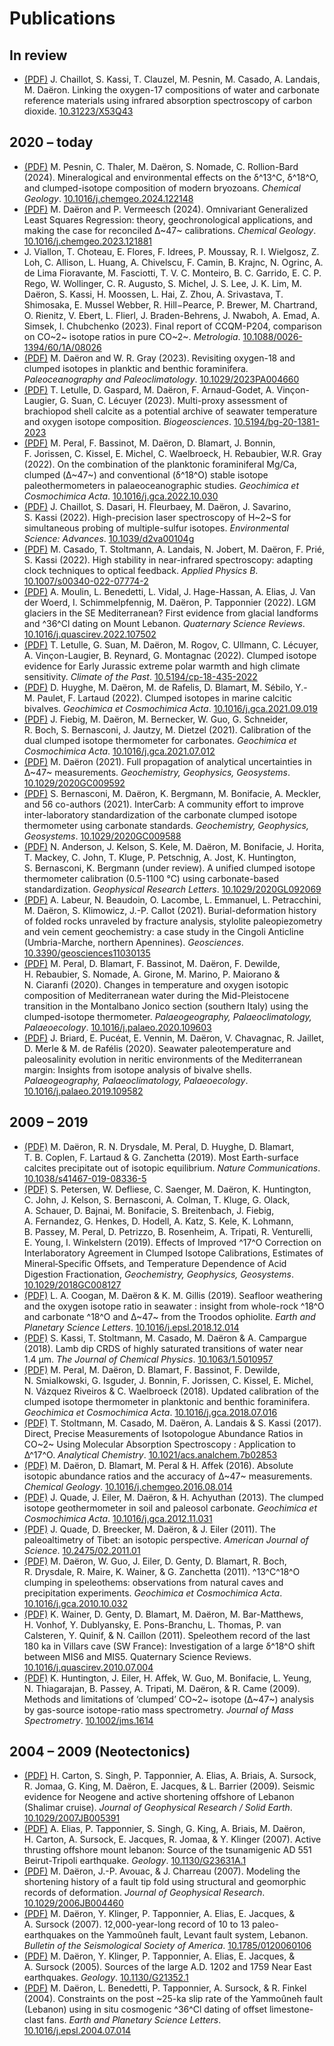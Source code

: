 # Publications

<!--## In preparation-->

## In review

+ [(PDF)](Chaillot-2024-preprint.pdf) J. Chaillot, S. Kassi, T. Clauzel, M. Pesnin, M. Casado, A. Landais, M. Daëron. Linking the oxygen-17 compositions of water and carbonate reference materials using infrared absorption spectroscopy of carbon dioxide. [10.31223/X53Q43](https://doi.org/10.31223/X53Q43)

<!--## In press-->

## 2020 – today

+ [(PDF)](Pesnin-2024.pdf) M. Pesnin, C. Thaler, M. Daëron, S. Nomade, C. Rollion-Bard (2024). Mineralogical and environmental effects on the δ^13^C, δ^18^O, and clumped-isotope composition of modern bryozoans. _Chemical Geology_. [10.1016/j.chemgeo.2024.122148](https://doi.org/10.1016/j.chemgeo.2024.122148)
+ [(PDF)](Daeron-Vermeesch-2024.pdf) M. Daëron and P. Vermeesch (2024). Omnivariant Generalized Least Squares Regression: theory, geochronological applications, and making the case for reconciled Δ~47~ calibrations. _Chemical Geology_. [10.1016/j.chemgeo.2023.121881](https://doi.org/10.1016/j.chemgeo.2023.121881)
+ J. Viallon, T. Choteau, E. Flores, F. Idrees, P. Moussay, R. I. Wielgosz, Z. Loh, C. Allison, L. Huang, A. Chivelscu, F. Camin, B. Krajnc, N. Ogrinc, A. de Lima Fioravante, M. Fasciotti, T. V. C. Monteiro, B. C. Garrido, E. C. P. Rego, W. Wollinger, C. R. Augusto, S. Michel, J. S. Lee, J. K. Lim, M. Daëron, S. Kassi, H. Moossen, L. Hai, Z. Zhou, A. Srivastava, T. Shimosaka, E. Mussel Webber, R. Hill−Pearce, P. Brewer, M. Chartrand, O. Rienitz, V. Ebert, L. Flierl, J. Braden-Behrens, J. Nwaboh, A. Emad, A. Simsek, I. Chubchenko (2023). Final report of CCQM-P204, comparison on CO~2~ isotope ratios in pure CO~2~. _Metrologia_. [10.1088/0026-1394/60/1A/08026](https://doi.org/10.1088/0026-1394/60/1A/08026)
+ [(PDF)](Daeron-Gray-2023.pdf) M. Daëron and W. R. Gray (2023). Revisiting oxygen-18 and clumped isotopes in planktic and benthic foraminifera. _Paleoceanography and Paleoclimatology_. [10.1029/2023PA004660](https://doi.org/10.1029/2023PA004660)
+ [(PDF)](Letulle-2023.pdf) T. Letulle, D. Gaspard, M. Daëron, F. Arnaud-Godet, A. Vinçon-Laugier, G. Suan, C. Lécuyer (2023). Multi-proxy assessment of brachiopod shell calcite as a potential archive of seawater temperature and oxygen isotope composition. _Biogeosciences_. [10.5194/bg-20-1381-2023](https://doi.org/10.5194/bg-20-1381-2023)
+ [(PDF)](Peral-2022.pdf) M. Peral, F. Bassinot, M. Daëron, D. Blamart, J. Bonnin, F. Jorissen, C. Kissel, E. Michel, C. Waelbroeck, H. Rebaubier, W.R. Gray (2022). On the combination of the planktonic foraminiferal Mg/Ca, clumped (Δ~47~) and conventional (δ^18^O) stable isotope paleothermometers in palaeoceanographic studies. _Geochimica et Cosmochimica Acta_. [10.1016/j.gca.2022.10.030](https://doi.org/10.1016/j.gca.2022.10.030)
+ [(PDF)](Chaillot-2022.pdf) J. Chaillot, S. Dasari, H. Fleurbaey, M. Daëron, J. Savarino, S. Kassi (2022). High-precision laser spectroscopy of H~2~S for simultaneous probing of multiple-sulfur isotopes. _Environmental Science: Advances_. [10.1039/d2va00104g](https://doi.org/10.1039/d2va00104g)
+ [(PDF)](Casado-2022.pdf) M. Casado, T. Stoltmann, A. Landais, N. Jobert, M. Daëron, F. Prié, S. Kassi (2022). High stability in near-infrared spectroscopy: adapting clock techniques to optical feedback. _Applied Physics B_. [10.1007/s00340-022-07774-2](https://doi.org/10.1007/s00340-022-07774-2)
+ [(PDF)](Moulin-2022.pdf) A. Moulin, L. Benedetti, L. Vidal, J. Hage-Hassan, A. Elias, J. Van der Woerd, I. Schimmelpfennig, M. Daëron, P. Tapponnier (2022). LGM glaciers in the SE Mediterranean? First evidence from glacial landforms and ^36^Cl dating on Mount Lebanon. _Quaternary Science Reviews_. [10.1016/j.quascirev.2022.107502](https://doi.org/10.1016/j.quascirev.2022.107502)
+ [(PDF)](Letulle-2022.pdf) T. Letulle, G. Suan, M. Daëron, M. Rogov, C. Ullmann, C. Lécuyer, A. Vinçon-Laugier, B. Reynard, G. Montagnac (2022). Clumped isotope evidence for Early Jurassic extreme polar warmth and high climate sensitivity. _Climate of the Past_. [10.5194/cp-18-435-2022](https://doi.org/10.5194/cp-18-435-2022)
+ [(PDF)](Huyghe-2022.pdf) D. Huyghe, M. Daëron, M. de Rafelis, D. Blamart, M. Sébilo, Y.-M. Paulet, F. Lartaud (2022). Clumped isotopes in marine calcitic bivalves. _Geochimica et Cosmochimica Acta_. [10.1016/j.gca.2021.09.019](https://doi.org/10.1016/j.gca.2021.09.019)
+ [(PDF)](Fiebig-2021.pdf) J. Fiebig, M. Daëron, M. Bernecker, W. Guo, G. Schneider, R. Boch, S. Bernasconi, J. Jautzy, M. Dietzel (2021). Calibration of the dual clumped isotope thermometer for carbonates. _Geochimica et Cosmochimica Acta_. [10.1016/j.gca.2021.07.012](https://doi.org/10.1016/j.gca.2021.07.012)
+ [(PDF)](Daeron-2021.pdf) M. Daëron (2021). Full propagation of analytical uncertainties in Δ~47~ measurements. _Geochemistry, Geophysics, Geosystems_. [10.1029/2020GC009592](https://doi.org/10.1029/2020GC009592)
+ [(PDF)](Bernasconi-2021.pdf) S. Bernasconi, M. Daëron, K. Bergmann, M. Bonifacie, A. Meckler, and 56 co-authors (2021). InterCarb: A community effort to improve inter-laboratory standardization of the carbonate clumped isotope thermometer using carbonate standards. _Geochemistry, Geophysics, Geosystems_. [10.1029/2020GC009588](https://doi.org/10.1029/2020GC009588)
+ [(PDF)](Anderson-2021.pdf) N. Anderson, J. Kelson, S. Kele, M. Daëron, M. Bonifacie, J. Horita, T. Mackey, C. John, T. Kluge, P. Petschnig, A. Jost, K. Huntington, S. Bernasconi, K. Bergmann (under review). A unified clumped isotope thermometer calibration (0.5-1100 °C) using carbonate-based standardization. _Geophysical Research Letters_. [10.1029/2020GL092069](https://doi.org/10.1029/2020GL092069)
+ [(PDF)](Labeur-2021.pdf) A. Labeur, N. Beaudoin, O. Lacombe, L. Emmanuel, L. Petracchini, M. Daëron, S. Klimowicz, J.-P. Callot (2021). Burial-deformation history of folded rocks unraveled by fracture analysis, stylolite paleopiezometry and vein cement geochemistry: a case study in the Cingoli Anticline (Umbria-Marche, northern Apennines). _Geosciences_. [10.3390/geosciences11030135](https://doi.org/10.3390/geosciences11030135)
+ [(PDF)](Peral-2020.pdf) M. Peral, D. Blamart, F. Bassinot, M. Daëron, F. Dewilde, H. Rebaubier, S. Nomade, A. Girone, M. Marino, P. Maiorano & N. Ciaranfi (2020). Changes in temperature and oxygen isotopic composition of Mediterranean water during the Mid-Pleistocene transition in the Montalbano Jonico section (southern Italy) using the clumped-isotope thermometer. _Palaeogeography, Palaeoclimatology, Palaeoecology_. [10.1016/j.palaeo.2020.109603](https://doi.org/10.1016/j.palaeo.2020.109603)
+ [(PDF)](Briard-2020.pdf) J. Briard, E. Pucéat, E. Vennin, M. Daëron, V. Chavagnac, R. Jaillet, D. Merle & M. de Rafélis (2020). Seawater paleotemperature and paleosalinity evolution in neritic environments of the Mediterranean margin: Insights from isotope analysis of bivalve shells. _Palaeogeography, Palaeoclimatology, Palaeoecology_. [10.1016/j.palaeo.2019.109582](https://doi.org/10.1016/j.palaeo.2019.109582)

## 2009 – 2019
+ [(PDF)](Daeron-2019.pdf) M. Daëron, R. N. Drysdale, M. Peral, D. Huyghe, D. Blamart, T. B. Coplen, F. Lartaud & G. Zanchetta (2019). Most Earth-surface calcites precipitate out of isotopic equilibrium. _Nature Communications_. [10.1038/s41467-019-08336-5](https://doi.org/10.1038/s41467-019-08336-5)
+ [(PDF)](Petersen-2019.pdf) S. Petersen, W. Defliese, C. Saenger, M. Daëron, K. Huntington, C. John, J. Kelson, S. Bernasconi, A. Colman, T. Kluge, G. Olack, A. Schauer, D. Bajnai, M. Bonifacie, S. Breitenbach, J. Fiebig, A. Fernandez, G. Henkes, D. Hodell, A. Katz, S. Kele, K. Lohmann, B. Passey, M. Peral, D. Petrizzo, B. Rosenheim, A. Tripati, R. Venturelli, E. Young, I. Winkelstern (2019). Effects of Improved ^17^O Correction on Interlaboratory Agreement in Clumped Isotope Calibrations, Estimates of Mineral‐Specific Offsets, and Temperature Dependence of Acid Digestion Fractionation, _Geochemistry, Geophysics, Geosystems_. [10.1029/2018GC008127](https://doi.org/10.1029/2018GC008127)
+ [(PDF)](Coogan-2019.pdf) L. A. Coogan, M. Daëron & K. M. Gillis (2019). Seafloor weathering and the oxygen isotope ratio in seawater : insight from whole-rock ^18^O and carbonate ^18^O and ∆~47~ from the Troodos ophiolite. _Earth and Planetary Science Letters_. [10.1016/j.epsl.2018.12.014](https://doi.org/10.1016/j.epsl.2018.12.014)
+ [(PDF)](Kassi-2018.pdf) S. Kassi, T. Stoltmann, M. Casado, M. Daëron & A. Campargue (2018). Lamb dip CRDS of highly saturated transitions of water near 1.4 μm. _The Journal of Chemical Physics_. [10.1063/1.5010957](https://doi.org/10.1063/1.5010957)
+ [(PDF)](Peral-2018.pdf) M. Peral, M. Daëron, D. Blamart, F. Bassinot, F. Dewilde, N. Smialkowski, G. Isguder, J. Bonnin, F. Jorissen, C. Kissel, E. Michel, N. Vázquez Riveiros & C. Waelbroeck (2018). Updated calibration of the clumped isotope thermometer in planktonic and benthic foraminifera. _Geochimica et Cosmochimica Acta_. [10.1016/j.gca.2018.07.016](https://doi.org/10.1016/j.gca.2018.07.016)
+ [(PDF)](Stoltmann-2017.pdf) T. Stoltmann, M. Casado, M. Daëron, A. Landais & S. Kassi (2017). Direct, Precise Measurements of Isotopologue Abundance Ratios in CO~2~ Using Molecular Absorption Spectroscopy : Application to Δ^17^O. _Analytical Chemistry_. [10.1021/acs.analchem.7b02853](https://doi.org/10.1021/acs.analchem.7b02853)
+ [(PDF)](Daeron-2016.pdf) M. Daëron, D. Blamart, M. Peral & H. Affek (2016). Absolute isotopic abundance ratios and the accuracy of Δ~47~ measurements. _Chemical Geology_. [10.1016/j.chemgeo.2016.08.014](https://doi.org/10.1016/j.chemgeo.2016.08.014)
+ [(PDF)](Quade-2013.pdf) J. Quade, J. Eiler, M. Daëron, & H. Achyuthan (2013). The clumped isotope geothermometer in soil and paleosol carbonate. _Geochimica et Cosmochimica Acta_. [10.1016/j.gca.2012.11.031](https://doi.org/10.1016/j.gca.2012.11.031)
+ [(PDF)](Quade-2011.pdf) J. Quade, D. Breecker, M. Daëron, & J. Eiler (2011). The paleoaltimetry of Tibet: an isotopic perspective. _American Journal of Science_. [10.2475/02.2011.01](https://doi.org/10.2475/02.2011.01)
+ [(PDF)](Daeron-2011.pdf) M. Daëron, W. Guo, J. Eiler, D. Genty, D. Blamart, R. Boch, R. Drysdale, R. Maire, K. Wainer, & G. Zanchetta (2011). ^13^C^18^O clumping in speleothems: observations from natural caves and precipitation experiments. _Geochimica et Cosmochimica Acta_. [10.1016/j.gca.2010.10.032](https://doi.org/10.1016/j.gca.2010.10.032)
+ [(PDF)](Wainer-2011.pdf) K. Wainer, D. Genty, D. Blamart, M. Daëron, M. Bar-Matthews, H. Vonhof, Y. Dublyansky, E. Pons-Branchu,  L. Thomas, P. van Calsteren, Y. Quinif, & N. Caillon (2011). Speleothem record of the last 180 ka in Villars cave (SW France): Investigation of a large δ^18^O shift between MIS6 and MIS5. Quaternary Science Reviews. [10.1016/j.quascirev.2010.07.004](https://doi.org/10.1016/j.quascirev.2010.07.004)
+ [(PDF)](Huntington-2009.pdf) K. Huntington, J. Eiler, H. Affek, W. Guo, M. Bonifacie, L. Yeung, N. Thiagarajan, B. Passey, A. Tripati, M. Daëron, & R. Came (2009). Methods and limitations of ‘clumped’ CO~2~ isotope (Δ~47~) analysis by gas-source isotope-ratio mass spectrometry. _Journal of Mass Spectrometry_. [10.1002/jms.1614](https://doi.org/10.1002/jms.1614)

## 2004 – 2009 (Neotectonics)
+ [(PDF)](Carton-2009.pdf) H. Carton, S. Singh, P. Tapponnier, A. Elias, A. Briais, A. Sursock, R. Jomaa, G. King, M. Daëron, E. Jacques, & L. Barrier (2009). Seismic evidence for Neogene and active shortening offshore of Lebanon (Shalimar cruise). _Journal of Geophysical Research / Solid Earth_. [10.1029/2007JB005391](https://doi.org/10.1029/2007JB005391)
+ [(PDF)](Elias-2007.pdf) A. Elias, P. Tapponnier, S. Singh, G. King, A. Briais, M. Daëron, H. Carton, A. Sursock, E. Jacques, R. Jomaa, & Y. Klinger (2007). Active thrusting offshore mount lebanon: Source of the tsunamigenic AD 551 Beirut-Tripoli earthquake. _Geology_. [10.1130/G23631A.1](https://doi.org/10.1130/G23631A.1)
+ [(PDF)](Daeron-2007-JGR.pdf) M. Daëron, J.-P. Avouac, & J. Charreau (2007). Modeling the shortening history of a fault tip fold using structural and geomorphic records of deformation. _Journal of Geophysical Research_. [10.1029/2006JB004460](https://doi.org/10.1029/2006JB004460)
+ [(PDF)](Daeron-2007-BSSA.pdf) M. Daëron, Y. Klinger, P. Tapponnier, A. Elias, E. Jacques, & A. Sursock (2007). 12,000-year-long record of 10 to 13 paleo-earthquakes on the Yammoûneh fault, Levant fault system, Lebanon. _Bulletin of the Seismological Society of America_. [10.1785/0120060106](https://doi.org/10.1785/0120060106)
+ [(PDF)](Daeron-2005.pdf) M. Daëron, Y. Klinger, P. Tapponnier, A. Elias, E. Jacques, & A. Sursock (2005). Sources of the large A.D. 1202 and 1759 Near East earthquakes. _Geology_. [10.1130/G21352.1](https://doi.org/10.1130/G21352.1)
+ [(PDF)](Daeron-2004.pdf) M. Daëron, L. Benedetti, P. Tapponnier, A. Sursock, & R. Finkel (2004). Constraints on the post ~25-ka slip rate of the Yammoûneh fault (Lebanon) using in situ cosmogenic ^36^Cl dating of offset limestone-clast fans. _Earth and Planetary Science Letters_. [10.1016/j.epsl.2004.07.014](https://doi.org/10.1016/j.epsl.2004.07.014)
